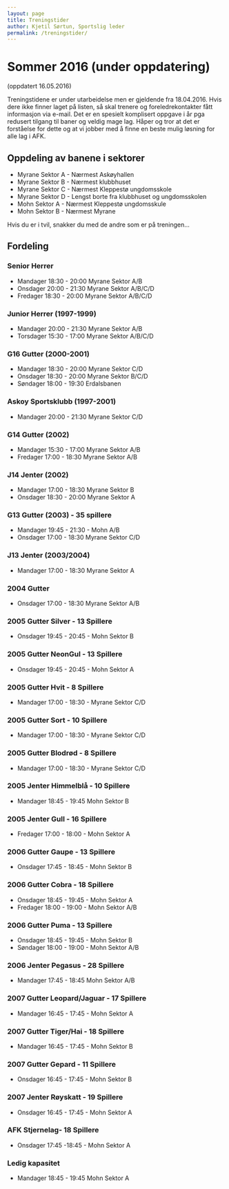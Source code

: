 ```yaml
---
layout: page
title: Treningstider
author: Kjetil Sørtun, Sportslig leder
permalink: /treningstider/
---
```


# Sommer 2016 (under oppdatering)
(oppdatert 16.05.2016)

Treningstidene er under utarbeidelse men er gjeldende fra 18.04.2016. Hvis dere ikke finner laget på listen, så skal trenere og foreledrekontakter fått informasjon via e-mail. Det er en spesielt komplisert oppgave i år pga redusert tilgang til baner og veldig mage lag. Håper og tror at det er forståelse for dette og at vi jobber med å finne en beste mulig løsning for alle lag i AFK.

## Oppdeling av banene i sektorer 
* Myrane Sektor A - Nærmest Askøyhallen
* Myrane Sektor B - Nærmest klubbhuset
* Myrane Sektor C - Nærmest Kleppestø ungdomsskole
* Myrane Sektor D - Lengst borte fra klubbhuset og ungdomsskolen
* Mohn Sektor A - Nærmest Kleppestø ungdomsskule
* Mohn Sektor B - Nærmest Myrane

Hvis du er i tvil, snakker du med de andre som er på treningen...

## Fordeling

### Senior Herrer
* Mandager 18:30 - 20:00 Myrane Sektor A/B
* Onsdager 20:00 - 21:30 Myrane Sektor A/B/C/D
* Fredager 18:30 - 20:00 Myrane Sektor A/B/C/D

### Junior Herrer (1997-1999)
* Mandager 20:00 - 21:30 Myrane Sektor A/B
* Torsdager 15:30 - 17:00 Myrane Sektor A/B/C/D

### G16 Gutter (2000-2001)
* Mandager 18:30 - 20:00 Myrane Sektor C/D
* Onsdager 18:30 - 20:00 Myrane Sektor B/C/D
* Søndager 18:00 - 19:30 Erdalsbanen 

### Askoy Sportsklubb (1997-2001)
* Mandager 20:00 - 21:30 Myrane Sektor C/D

### G14 Gutter (2002)
* Mandager 15:30 - 17:00 Myrane Sektor A/B
* Fredager 17:00 - 18:30 Myrane Sektor A/B

### J14 Jenter (2002)
* Mandager 17:00 - 18:30 Myrane Sektor B
* Onsdager 18:30 - 20:00 Myrane Sektor A

### G13 Gutter (2003) - 35 spillere
* Mandager 19:45 - 21:30 - Mohn A/B
* Onsdager 17:00 - 18:30 Myrane Sektor C/D

### J13 Jenter (2003/2004)
* Mandager 17:00 - 18:30 Myrane Sektor A

### 2004 Gutter	
* Onsdager 17:00 - 18:30 Myrane Sektor A/B

### 2005 Gutter Silver - 13 Spillere
* Onsdager 19:45 - 20:45 - Mohn Sektor B

### 2005 Gutter NeonGul - 13 Spillere
* Onsdager 19:45 - 20:45 - Mohn Sektor A

### 2005 Gutter Hvit - 8 Spillere
*   Mandager 17:00 - 18:30 - Myrane Sektor C/D

### 2005 Gutter Sort - 10 Spillere
* Mandager 17:00 - 18:30 - Myrane Sektor C/D

### 2005 Gutter Blodrød - 8 Spillere
* Mandager 17:00 - 18:30 - Myrane Sektor C/D

### 2005 Jenter Himmelblå - 10 Spillere
* Mandager 18:45 - 19:45 Mohn Sektor B

### 2005 Jenter Gull - 16 Spillere
* Fredager 17:00 - 18:00 - Mohn Sektor A

### 2006 Gutter Gaupe - 13 Spillere
* Onsdager 17:45 - 18:45 - Mohn Sektor B

### 2006 Gutter Cobra - 18 Spillere
* Onsdager 18:45 - 19:45 - Mohn Sektor A
* Fredager 18:00 - 19:00 - Mohn Sektor A/B
 
### 2006 Gutter Puma - 13 Spillere
* Onsdager 18:45 - 19:45 - Mohn Sektor B
* Søndager 18:00 - 19:00 - Mohn Sektor A/B

### 2006 Jenter Pegasus  - 28 Spillere
* Mandager 17:45 - 18:45 Mohn Sektor A/B

### 2007 Gutter Leopard/Jaguar - 17 Spillere
* Mandager 16:45 - 17:45 - Mohn Sektor A

### 2007 Gutter Tiger/Hai - 18 Spillere
* Mandager 16:45 - 17:45 - Mohn Sektor B

### 2007 Gutter Gepard - 11 Spillere
* Onsdager 16:45 - 17:45 - Mohn Sektor B

### 2007 Jenter Røyskatt - 19 Spillere
* Onsdager 16:45 - 17:45 - Mohn Sektor A

### AFK Stjernelag- 18 Spillere
* Onsdager 17:45 -18:45 - Mohn Sektor A
 
### Ledig kapasitet
* Mandager 18:45 - 19:45 Mohn Sektor A


